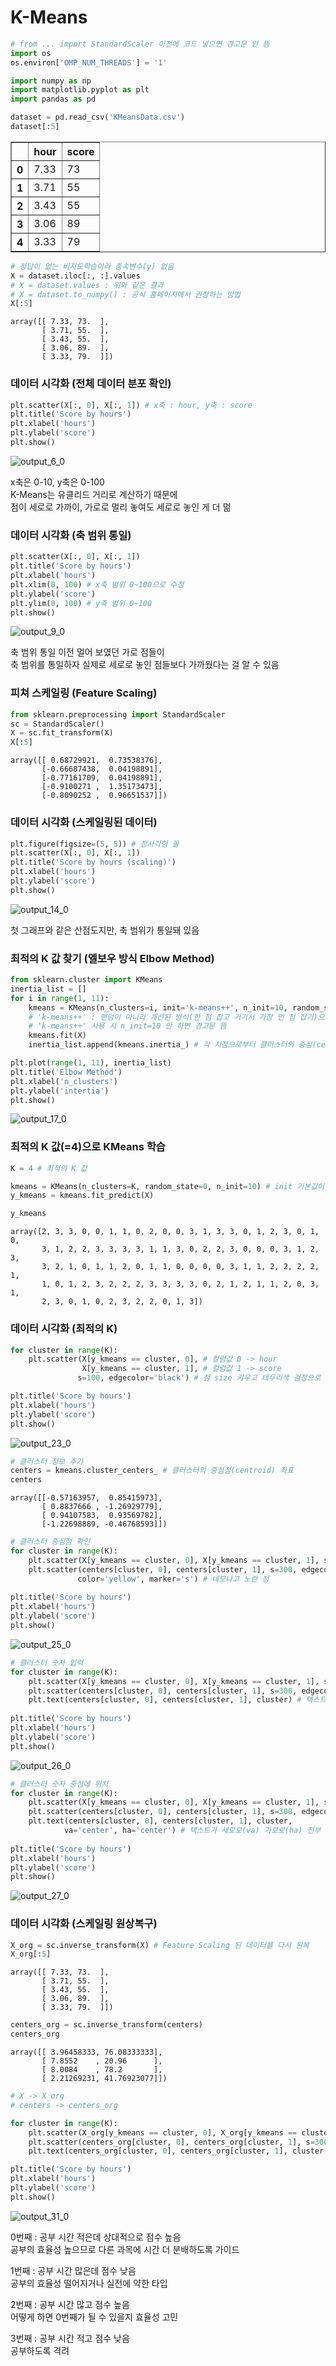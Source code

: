 # K-Means


```python
# from ... import StandardScaler 이전에 코드 넣으면 경고문 안 뜸
import os
os.environ['OMP_NUM_THREADS'] = '1'
```


```python
import numpy as np
import matplotlib.pyplot as plt
import pandas as pd
```


```python
dataset = pd.read_csv('KMeansData.csv')
dataset[:5]
```




<table border="1" class="dataframe">
  <thead>
    <tr style="text-align: right;">
      <th></th>
      <th>hour</th>
      <th>score</th>
    </tr>
  </thead>
  <tbody>
    <tr>
      <th>0</th>
      <td>7.33</td>
      <td>73</td>
    </tr>
    <tr>
      <th>1</th>
      <td>3.71</td>
      <td>55</td>
    </tr>
    <tr>
      <th>2</th>
      <td>3.43</td>
      <td>55</td>
    </tr>
    <tr>
      <th>3</th>
      <td>3.06</td>
      <td>89</td>
    </tr>
    <tr>
      <th>4</th>
      <td>3.33</td>
      <td>79</td>
    </tr>
  </tbody>
</table>





```python
# 정답이 없는 비지도학습이라 종속변수(y) 없음
X = dataset.iloc[:, :].values
# X = dataset.values : 위와 같은 결과
# X = dataset.to_numpy() : 공식 홈페이지에서 권장하는 방법
X[:5]
```




    array([[ 7.33, 73.  ],
           [ 3.71, 55.  ],
           [ 3.43, 55.  ],
           [ 3.06, 89.  ],
           [ 3.33, 79.  ]])



### 데이터 시각화 (전체 데이터 분포 확인)


```python
plt.scatter(X[:, 0], X[:, 1]) # x축 : hour, y축 : score
plt.title('Score by hours')
plt.xlabel('hours')
plt.ylabel('score')
plt.show()
```


    
![output_6_0](https://user-images.githubusercontent.com/81833412/234178650-55760695-34c6-4282-919b-906ceadf61b1.png)
    


x축은 0-10, y축은 0-100\
K-Means는 유클리드 거리로 계산하기 때문에\
점이 세로로 가까이, 가로로 멀리 놓여도 세로로 놓인 게 더 멂

### 데이터 시각화 (축 범위 통일)


```python
plt.scatter(X[:, 0], X[:, 1])
plt.title('Score by hours')
plt.xlabel('hours')
plt.xlim(0, 100) # x축 범위 0~100으로 수정
plt.ylabel('score')
plt.ylim(0, 100) # y축 범위 0~100
plt.show()
```


    
![output_9_0](https://user-images.githubusercontent.com/81833412/234178655-23071d3b-99e7-4e08-8aa2-bf7c498ab12d.png)
    


축 범위 통일 이전 멀어 보였던 가로 점들이\
축 범위를 통일하자 실제로 세로로 놓인 점들보다 가까웠다는 걸 알 수 있음

### 피쳐 스케일링 (Feature Scaling)


```python
from sklearn.preprocessing import StandardScaler
sc = StandardScaler()
X = sc.fit_transform(X)
X[:5]
```




    array([[ 0.68729921,  0.73538376],
           [-0.66687438,  0.04198891],
           [-0.77161709,  0.04198891],
           [-0.9100271 ,  1.35173473],
           [-0.8090252 ,  0.96651537]])



### 데이터 시각화 (스케일링된 데이터)


```python
plt.figure(figsize=(5, 5)) # 정사각형 꼴
plt.scatter(X[:, 0], X[:, 1])
plt.title('Score by hours (scaling)')
plt.xlabel('hours')
plt.ylabel('score')
plt.show()
```


    
![output_14_0](https://user-images.githubusercontent.com/81833412/234178656-940904a8-42c8-457b-b7fb-14f827f44292.png)
    


첫 그래프와 같은 산점도지만, 축 범위가 통일돼 있음

### 최적의 K 값 찾기 (엘보우 방식 Elbow Method)


```python
from sklearn.cluster import KMeans
inertia_list = []
for i in range(1, 11):
    kmeans = KMeans(n_clusters=i, init='k-means++', n_init=10, random_state=0)
    # 'k-means++' : 랜덤이 아니라 개선된 방식(한 점 잡고 거기서 가장 먼 점 잡기)으로 centroid 점(중심점) 찾음
    # 'k-means++' 사용 시 n_init=10 안 하면 경고문 뜸
    kmeans.fit(X)
    inertia_list.append(kmeans.inertia_) # 각 지점으로부터 클러스터의 중심(centroid)까지의 거리의 제곱의 합

plt.plot(range(1, 11), inertia_list)
plt.title('Elbow Method')
plt.xlabel('n_clusters')
plt.ylabel('intertia')
plt.show()
```


    
![output_17_0](https://user-images.githubusercontent.com/81833412/234178657-9dd789b5-b030-43e9-adf8-351c0aefd803.png)
    


### 최적의 K 값(=4)으로 KMeans 학습


```python
K = 4 # 최적의 K 값
```


```python
kmeans = KMeans(n_clusters=K, random_state=0, n_init=10) # init 기본값이 'k-means++'
y_kmeans = kmeans.fit_predict(X)
```


```python
y_kmeans
```




    array([2, 3, 3, 0, 0, 1, 1, 0, 2, 0, 0, 3, 1, 3, 3, 0, 1, 2, 3, 0, 1, 0,
           3, 1, 2, 2, 3, 3, 3, 3, 1, 1, 3, 0, 2, 2, 3, 0, 0, 0, 3, 1, 2, 3,
           3, 2, 1, 0, 1, 1, 2, 0, 1, 1, 0, 0, 0, 0, 3, 1, 1, 2, 2, 2, 2, 1,
           1, 0, 1, 2, 3, 2, 2, 2, 3, 3, 3, 3, 0, 2, 1, 2, 1, 1, 2, 0, 3, 1,
           2, 3, 0, 1, 0, 2, 3, 2, 2, 0, 1, 3])



### 데이터 시각화 (최적의 K)


```python
for cluster in range(K):
    plt.scatter(X[y_kmeans == cluster, 0], # 컬럼값 0 -> hour
                X[y_kmeans == cluster, 1], # 컬럼값 1 -> score
               s=100, edgecolor='black') # 점 size 키우고 테두리색 검정으로 변경

plt.title('Score by hours')
plt.xlabel('hours')
plt.ylabel('score')
plt.show()
```


    
![output_23_0](https://user-images.githubusercontent.com/81833412/234178659-ffd402e6-4465-4b73-9fcd-d313864da6bc.png)
    



```python
# 클러스터 정보 추가
centers = kmeans.cluster_centers_ # 클러스터의 중심점(centroid) 좌표
centers
```




    array([[-0.57163957,  0.85415973],
           [ 0.8837666 , -1.26929779],
           [ 0.94107583,  0.93569782],
           [-1.22698889, -0.46768593]])




```python
# 클러스터 중심점 확인
for cluster in range(K):
    plt.scatter(X[y_kmeans == cluster, 0], X[y_kmeans == cluster, 1], s=100, edgecolor='black')
    plt.scatter(centers[cluster, 0], centers[cluster, 1], s=300, edgecolor='black',
               color='yellow', marker='s') # 네모나고 노란 점
    
plt.title('Score by hours')
plt.xlabel('hours')
plt.ylabel('score')
plt.show()
```


    
![output_25_0](https://user-images.githubusercontent.com/81833412/234178640-21542d6d-4b92-4139-aab6-9fe6e2e7d847.png)




```python
# 클러스터 숫자 입력
for cluster in range(K):
    plt.scatter(X[y_kmeans == cluster, 0], X[y_kmeans == cluster, 1], s=100, edgecolor='black')
    plt.scatter(centers[cluster, 0], centers[cluster, 1], s=300, edgecolor='black', color='yellow', marker='s')
    plt.text(centers[cluster, 0], centers[cluster, 1], cluster) # 텍스트값 : cluster(0~4)
           
plt.title('Score by hours')
plt.xlabel('hours')
plt.ylabel('score')
plt.show()
```


    
![output_26_0](https://user-images.githubusercontent.com/81833412/234178644-5610ae2f-0687-4c7e-850a-5ca7ab5de17b.png)
    



```python
# 클러스터 숫자 중심에 위치
for cluster in range(K):
    plt.scatter(X[y_kmeans == cluster, 0], X[y_kmeans == cluster, 1], s=100, edgecolor='black')
    plt.scatter(centers[cluster, 0], centers[cluster, 1], s=300, edgecolor='black', color='yellow', marker='s')
    plt.text(centers[cluster, 0], centers[cluster, 1], cluster,
            va='center', ha='center') # 텍스트가 세로로(va) 가로로(ha) 전부 중간에 오도록
    
plt.title('Score by hours')
plt.xlabel('hours')
plt.ylabel('score')
plt.show()
```


    
![output_27_0](https://user-images.githubusercontent.com/81833412/234178647-4cadaf15-44c9-4f6a-85b0-7177026eaa90.png)
    


### 데이터 시각화 (스케일링 원상복구)


```python
X_org = sc.inverse_transform(X) # Feature Scaling 된 데이터를 다시 원복
X_org[:5]
```




    array([[ 7.33, 73.  ],
           [ 3.71, 55.  ],
           [ 3.43, 55.  ],
           [ 3.06, 89.  ],
           [ 3.33, 79.  ]])




```python
centers_org = sc.inverse_transform(centers)
centers_org
```




    array([[ 3.96458333, 76.08333333],
           [ 7.8552    , 20.96      ],
           [ 8.0084    , 78.2       ],
           [ 2.21269231, 41.76923077]])




```python
# X -> X_org
# centers -> centers_org

for cluster in range(K):
    plt.scatter(X_org[y_kmeans == cluster, 0], X_org[y_kmeans == cluster, 1], s=100, edgecolor='black')
    plt.scatter(centers_org[cluster, 0], centers_org[cluster, 1], s=300, edgecolor='black', color='yellow', marker='s')
    plt.text(centers_org[cluster, 0], centers_org[cluster, 1], cluster, va='center', ha='center')

plt.title('Score by hours')
plt.xlabel('hours')
plt.ylabel('score')
plt.show()
```


    
![output_31_0](https://user-images.githubusercontent.com/81833412/234178648-475172b4-684f-4f40-a57d-29f015f59473.png)
    


0번째 : 공부 시간 적은데 상대적으로 점수 높음\
공부의 효율성 높으므로 다른 과목에 시간 더 분배하도록 가이드

1번째 : 공부 시간 많은데 점수 낮음\
공부의 효율성 떨어지거나 실전에 약한 타입

2번째 : 공부 시간 많고 점수 높음\
어떻게 하면 0번째가 될 수 있을지 효율성 고민

3번째 : 공부 시간 적고 점수 낮음\
공부하도록 격려
